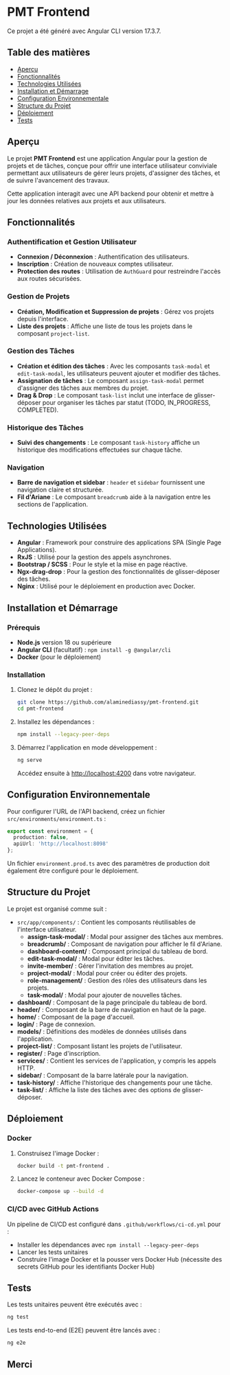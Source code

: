 # PMT Frontend

Ce projet a été généré avec Angular CLI version 17.3.7.

## Table des matières
- [Aperçu](#aperçu)
- [Fonctionnalités](#fonctionnalités)
- [Technologies Utilisées](#technologies-utilisées)
- [Installation et Démarrage](#installation-et-démarrage)
- [Configuration Environnementale](#configuration-environnementale)
- [Structure du Projet](#structure-du-projet)
- [Déploiement](#déploiement)
- [Tests](#tests)

## Aperçu

Le projet **PMT Frontend** est une application Angular pour la gestion de projets et de tâches, conçue pour offrir une interface utilisateur conviviale permettant aux utilisateurs de gérer leurs projets, d'assigner des tâches, et de suivre l'avancement des travaux. 

Cette application interagit avec une API backend pour obtenir et mettre à jour les données relatives aux projets et aux utilisateurs.

## Fonctionnalités

### Authentification et Gestion Utilisateur
- **Connexion / Déconnexion** : Authentification des utilisateurs.
- **Inscription** : Création de nouveaux comptes utilisateur.
- **Protection des routes** : Utilisation de `AuthGuard` pour restreindre l'accès aux routes sécurisées.

### Gestion de Projets
- **Création, Modification et Suppression de projets** : Gérez vos projets depuis l'interface.
- **Liste des projets** : Affiche une liste de tous les projets dans le composant `project-list`.

### Gestion des Tâches
- **Création et édition des tâches** : Avec les composants `task-modal` et `edit-task-modal`, les utilisateurs peuvent ajouter et modifier des tâches.
- **Assignation de tâches** : Le composant `assign-task-modal` permet d'assigner des tâches aux membres du projet.
- **Drag & Drop** : Le composant `task-list` inclut une interface de glisser-déposer pour organiser les tâches par statut (TODO, IN_PROGRESS, COMPLETED).

### Historique des Tâches
- **Suivi des changements** : Le composant `task-history` affiche un historique des modifications effectuées sur chaque tâche.

### Navigation
- **Barre de navigation et sidebar** : `header` et `sidebar` fournissent une navigation claire et structurée.
- **Fil d'Ariane** : Le composant `breadcrumb` aide à la navigation entre les sections de l'application.

## Technologies Utilisées

- **Angular** : Framework pour construire des applications SPA (Single Page Applications).
- **RxJS** : Utilisé pour la gestion des appels asynchrones.
- **Bootstrap / SCSS** : Pour le style et la mise en page réactive.
- **Ngx-drag-drop** : Pour la gestion des fonctionnalités de glisser-déposer des tâches.
- **Nginx** : Utilisé pour le déploiement en production avec Docker.

## Installation et Démarrage

### Prérequis

- **Node.js** version 18 ou supérieure
- **Angular CLI** (facultatif) : `npm install -g @angular/cli`
- **Docker** (pour le déploiement)

### Installation

1. Clonez le dépôt du projet :
   ```bash
   git clone https://github.com/alaminediassy/pmt-frontend.git
   cd pmt-frontend
   ```

2. Installez les dépendances :
   ```bash
   npm install --legacy-peer-deps
   ```

3. Démarrez l'application en mode développement :
   ```bash
   ng serve
   ```
   Accédez ensuite à [http://localhost:4200](http://localhost:4200) dans votre navigateur.

## Configuration Environnementale

Pour configurer l'URL de l'API backend, créez un fichier `src/environments/environment.ts` :

```typescript
export const environment = {
  production: false,
  apiUrl: 'http://localhost:8098'
};
```

Un fichier `environment.prod.ts` avec des paramètres de production doit également être configuré pour le déploiement.

## Structure du Projet

Le projet est organisé comme suit :

- `src/app/components/` : Contient les composants réutilisables de l'interface utilisateur.
  - **assign-task-modal/** : Modal pour assigner des tâches aux membres.
  - **breadcrumb/** : Composant de navigation pour afficher le fil d'Ariane.
  - **dashboard-content/** : Composant principal du tableau de bord.
  - **edit-task-modal/** : Modal pour éditer les tâches.
  - **invite-member/** : Gérer l'invitation des membres au projet.
  - **project-modal/** : Modal pour créer ou éditer des projets.
  - **role-management/** : Gestion des rôles des utilisateurs dans les projets.
  - **task-modal/** : Modal pour ajouter de nouvelles tâches.
- **dashboard/** : Composant de la page principale du tableau de bord.
- **header/** : Composant de la barre de navigation en haut de la page.
- **home/** : Composant de la page d'accueil.
- **login/** : Page de connexion.
- **models/** : Définitions des modèles de données utilisés dans l'application.
- **project-list/** : Composant listant les projets de l'utilisateur.
- **register/** : Page d'inscription.
- **services/** : Contient les services de l'application, y compris les appels HTTP.
- **sidebar/** : Composant de la barre latérale pour la navigation.
- **task-history/** : Affiche l'historique des changements pour une tâche.
- **task-list/** : Affiche la liste des tâches avec des options de glisser-déposer.

## Déploiement

### Docker

1. Construisez l'image Docker :
   ```bash
   docker build -t pmt-frontend .
   ```

2. Lancez le conteneur avec Docker Compose :
   ```bash
   docker-compose up --build -d
   ```

### CI/CD avec GitHub Actions

Un pipeline de CI/CD est configuré dans `.github/workflows/ci-cd.yml` pour :

- Installer les dépendances avec `npm install --legacy-peer-deps`
- Lancer les tests unitaires
- Construire l'image Docker et la pousser vers Docker Hub (nécessite des secrets GitHub pour les identifiants Docker Hub)

## Tests

Les tests unitaires peuvent être exécutés avec :

```bash
ng test
```

Les tests end-to-end (E2E) peuvent être lancés avec :

```bash
ng e2e
```

## Merci